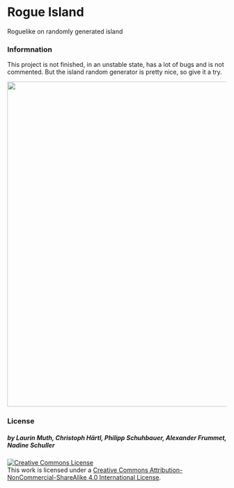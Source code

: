 # Rogue Island
Roguelike on randomly generated island

### Informnation
This project is not finished, in an unstable state, has a lot of bugs and is not commented.
But the island random generator is pretty nice, so give it a try.

<img alt="" class="media-image" src="https://pbs.twimg.com/media/CU2wfppWwAAfQc0.png:large" data-height="1024" data-width="1024" style="width: 747px; height: 747px; margin-top: 0px; margin-bottom: 0px;">

### License

##### by Laurin Muth, Christoph Härtl, Philipp Schuhbauer, Alexander Frummet, Nadine Schuller

<a rel="license" href="http://creativecommons.org/licenses/by-nc-sa/4.0/"><img alt="Creative Commons License" style="border-width:0" src="https://i.creativecommons.org/l/by-nc-sa/4.0/88x31.png" /></a><br />This work is licensed under a <a rel="license" href="http://creativecommons.org/licenses/by-nc-sa/4.0/">Creative Commons Attribution-NonCommercial-ShareAlike 4.0 International License</a>.
